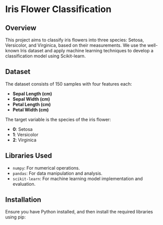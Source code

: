 # Iris Flower Classification

## Overview
This project aims to classify iris flowers into three species: Setosa, Versicolor, and Virginica, based on their measurements. We use the well-known Iris dataset and apply machine learning techniques to develop a classification model using Scikit-learn.

## Dataset
The dataset consists of 150 samples with four features each:
- **Sepal Length (cm)**
- **Sepal Width (cm)**
- **Petal Length (cm)**
- **Petal Width (cm)**

The target variable is the species of the iris flower:
- **0**: Setosa
- **1**: Versicolor
- **2**: Virginica

## Libraries Used
- `numpy`: For numerical operations.
- `pandas`: For data manipulation and analysis.
- `scikit-learn`: For machine learning model implementation and evaluation.

## Installation
Ensure you have Python installed, and then install the required libraries using pip:
